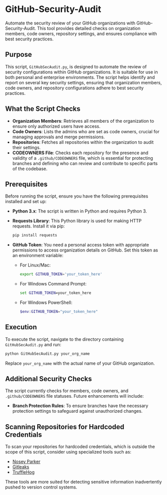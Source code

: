 # GitHub-Security-Audit
Automate the security review of your GitHub organizations with GitHub-Security-Audit. This tool provides detailed checks on organization members, code owners, repository settings, and ensures compliance with best security practices.

## Purpose
This script, `GitHubSecAudit.py`, is designed to automate the review of security configurations within GitHub organizations. It is suitable for use in both personal and enterprise environments. The script helps identify and report on several key security settings, ensuring that organization members, code owners, and repository configurations adhere to best security practices.

## What the Script Checks
- **Organization Members**: Retrieves all members of the organization to ensure only authorized users have access.
- **Code Owners**: Lists the admins who are set as code owners, crucial for managing approvals and merge permissions.
- **Repositories**: Fetches all repositories within the organization to audit their settings.
- **CODEOWNERS File**: Checks each repository for the presence and validity of a `.github/CODEOWNERS` file, which is essential for protecting branches and defining who can review and contribute to specific parts of the codebase.

## Prerequisites
Before running the script, ensure you have the following prerequisites installed and set up:

- **Python 3.x**: The script is written in Python and requires Python 3.
- **Requests Library**: This Python library is used for making HTTP requests. Install it via pip:
  ```bash
  pip install requests
  ```

- **GitHub Token**: You need a personal access token with appropriate permissions to access organization details on GitHub. Set this token as an environment variable:
  - For Linux/Mac:
    ```bash
    export GITHUB_TOKEN='your_token_here'
    ```
  - For Windows Command Prompt:
    ```cmd
    set GITHUB_TOKEN=your_token_here
    ```
  - For Windows PowerShell:
    ```powershell
    $env:GITHUB_TOKEN="your_token_here"
    ```

## Execution
To execute the script, navigate to the directory containing `GitHubSecAudit.py` and run:
```bash
python GitHubSecAudit.py your_org_name
```
Replace `your_org_name` with the actual name of your GitHub organization.

## Additional Security Checks
The script currently checks for members, code owners, and `.github/CODEOWNERS` file statuses. Future enhancements will include:
- **Branch Protection Rules**: To ensure branches have the necessary protection settings to safeguard against unauthorized changes.

## Scanning Repositories for Hardcoded Credentials
To scan your repositories for hardcoded credentials, which is outside the scope of this script, consider using specialized tools such as:
- [Nosey Parker](https://github.com/praetorian-inc/noseyparker)
- [Gitleaks](https://github.com/gitleaks/gitleaks)
- [TruffleHog](https://github.com/trufflesecurity/trufflehog)

These tools are more suited for detecting sensitive information inadvertently pushed to version control systems.
